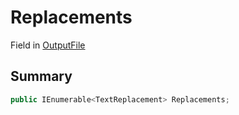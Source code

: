 # Replacements

Field in [OutputFile](./)

## Summary

```csharp
public IEnumerable<TextReplacement> Replacements;
```
